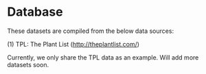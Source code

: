 # Database

These datasets are compiled from the below data sources:

(1) TPL: The Plant List (http://theplantlist.com/)

Currently, we only share the TPL data as an example. Will add more datasets soon.
